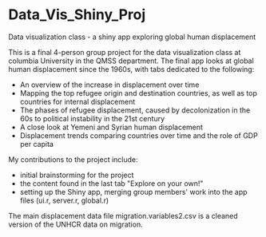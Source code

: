 # Data_Vis_Shiny_Proj
Data visualization class - a shiny app exploring global human displacement

This is a final 4-person group project for the data visualization class at columbia University in the QMSS department. The final app looks at global human displacement since the 1960s, with tabs dedicated to the following:
 - An overview of the increase in displacement over time
 - Mapping the top refugee origin and destination countries, as well as top countries for internal displacement
 - The phases of refugee displacement, caused by decolonization in the 60s to political instability in the 21st century
 - A close look at Yemeni and Syrian human displacement
 - Displacement trends comparing countries over time and the role of GDP per capita

My contributions to the project include:
 - initial brainstorming for the project
 - the content found in the last tab "Explore on your own!"
 - setting up the Shiny app, merging group members' work into the app files (ui.r, server.r, global.r)
 
The main displacement data file migration.variables2.csv is a cleaned version of the UNHCR data on migration.
